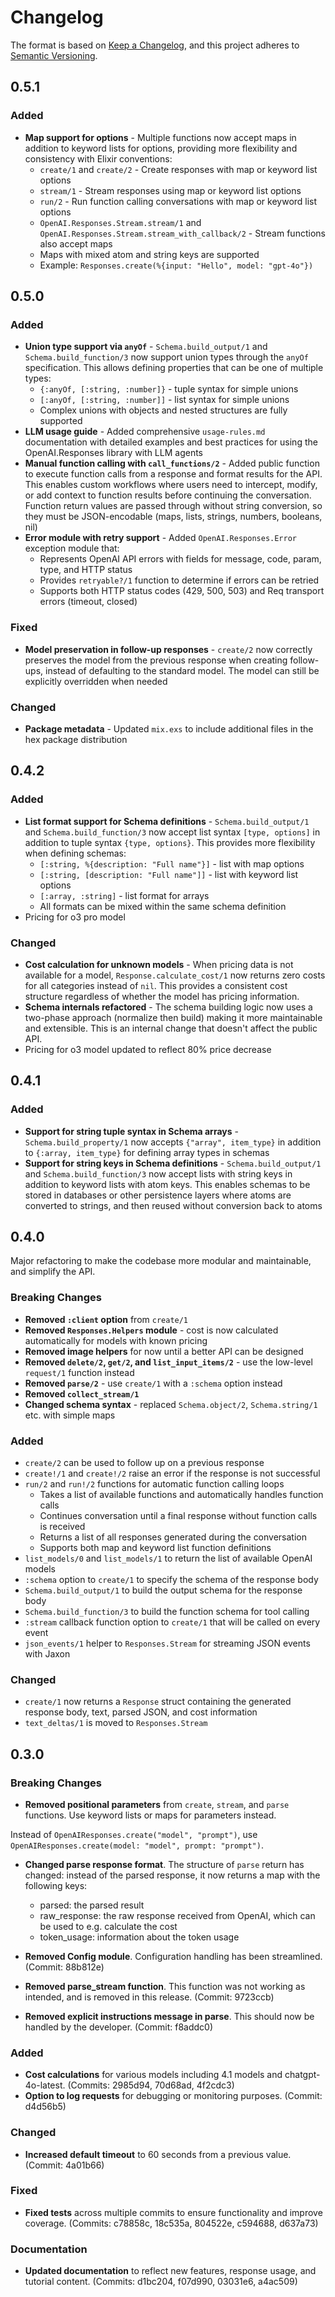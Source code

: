 # Changelog

The format is based on [Keep a Changelog](https://keepachangelog.com/en/1.0.0/),
and this project adheres to [Semantic Versioning](https://semver.org/spec/v2.0.0.html).

## 0.5.1

### Added
- **Map support for options** - Multiple functions now accept maps in addition to keyword lists for options, providing more flexibility and consistency with Elixir conventions:
  - `create/1` and `create/2` - Create responses with map or keyword list options
  - `stream/1` - Stream responses using map or keyword list options
  - `run/2` - Run function calling conversations with map or keyword list options
  - `OpenAI.Responses.Stream.stream/1` and `OpenAI.Responses.Stream.stream_with_callback/2` - Stream functions also accept maps
  - Maps with mixed atom and string keys are supported
  - Example: `Responses.create(%{input: "Hello", model: "gpt-4o"})`

## 0.5.0

### Added
- **Union type support via `anyOf`** - `Schema.build_output/1` and `Schema.build_function/3` now support union types through the `anyOf` specification. This allows defining properties that can be one of multiple types:
  - `{:anyOf, [:string, :number]}` - tuple syntax for simple unions
  - `[:anyOf, [:string, :number]]` - list syntax for simple unions
  - Complex unions with objects and nested structures are fully supported
- **LLM usage guide** - Added comprehensive `usage-rules.md` documentation with detailed examples and best practices for using the OpenAI.Responses library with LLM agents
- **Manual function calling with `call_functions/2`** - Added public function to execute function calls from a response and format results for the API. This enables custom workflows where users need to intercept, modify, or add context to function results before continuing the conversation. Function return values are passed through without string conversion, so they must be JSON-encodable (maps, lists, strings, numbers, booleans, nil)
- **Error module with retry support** - Added `OpenAI.Responses.Error` exception module that:
  - Represents OpenAI API errors with fields for message, code, param, type, and HTTP status
  - Provides `retryable?/1` function to determine if errors can be retried
  - Supports both HTTP status codes (429, 500, 503) and Req transport errors (timeout, closed)

### Fixed
- **Model preservation in follow-up responses** - `create/2` now correctly preserves the model from the previous response when creating follow-ups, instead of defaulting to the standard model. The model can still be explicitly overridden when needed

### Changed
- **Package metadata** - Updated `mix.exs` to include additional files in the hex package distribution

## 0.4.2

### Added
- **List format support for Schema definitions** - `Schema.build_output/1` and `Schema.build_function/3` now accept list syntax `[type, options]` in addition to tuple syntax `{type, options}`. This provides more flexibility when defining schemas:
  - `[:string, %{description: "Full name"}]` - list with map options
  - `[:string, [description: "Full name"]]` - list with keyword list options
  - `[:array, :string]` - list format for arrays
  - All formats can be mixed within the same schema definition
- Pricing for o3 pro model

### Changed
- **Cost calculation for unknown models** - When pricing data is not available for a model, `Response.calculate_cost/1` now returns zero costs for all categories instead of `nil`. This provides a consistent cost structure regardless of whether the model has pricing information.
- **Schema internals refactored** - The schema building logic now uses a two-phase approach (normalize then build) making it more maintainable and extensible. This is an internal change that doesn't affect the public API.
- Pricing for o3 model updated to reflect 80% price decrease

## 0.4.1

### Added
- **Support for string tuple syntax in Schema arrays** - `Schema.build_property/1` now accepts `{"array", item_type}` in addition to `{:array, item_type}` for defining array types in schemas
- **Support for string keys in Schema definitions** - `Schema.build_output/1` and `Schema.build_function/3` now accept lists with string keys in addition to keyword lists with atom keys. This enables schemas to be stored in databases or other persistence layers where atoms are converted to strings, and then reused without conversion back to atoms

## 0.4.0

Major refactoring to make the codebase more modular and maintainable, and simplify the API.

### Breaking Changes
- **Removed `:client` option** from `create/1`
- **Removed `Responses.Helpers` module** - cost is now calculated automatically for models with known pricing
- **Removed image helpers** for now until a better API can be designed
- **Removed `delete/2`, `get/2`, and `list_input_items/2`** - use the low-level `request/1` function instead
- **Removed `parse/2`** - use `create/1` with a `:schema` option instead
- **Removed `collect_stream/1`**
- **Changed schema syntax** - replaced `Schema.object/2`, `Schema.string/1` etc. with simple maps

### Added
- `create/2` can be used to follow up on a previous response
- `create!/1` and `create!/2` raise an error if the response is not successful
- `run/2` and `run!/2` functions for automatic function calling loops
  - Takes a list of available functions and automatically handles function calls
  - Continues conversation until a final response without function calls is received
  - Returns a list of all responses generated during the conversation
  - Supports both map and keyword list function definitions
- `list_models/0` and `list_models/1` to return the list of available OpenAI models
- `:schema` option to `create/1` to specify the schema of the response body
- `Schema.build_output/1` to build the output schema for the response body
- `Schema.build_function/3` to build the function schema for tool calling
- `:stream` callback function option to `create/1` that will be called on every event
- `json_events/1` helper to `Responses.Stream` for streaming JSON events with Jaxon

### Changed
- `create/1` now returns a `Response` struct containing the generated response body, text, parsed JSON, and cost information
- `text_deltas/1` is moved to `Responses.Stream`

## 0.3.0

### Breaking Changes
- **Removed positional parameters** from `create`, `stream`, and `parse` functions. Use keyword lists or maps for parameters instead.

Instead of `OpenAIResponses.create("model", "prompt")`, use `OpenAIResponses.create(model: "model", prompt: "prompt")`.

- **Changed parse response format**. The structure of `parse` return has changed: instead of the parsed response,
  it now returns a map with the following keys:
  - parsed: the parsed result
  - raw_response: the raw response received from OpenAI, which can be used to e.g. calculate the cost
  - token_usage: information about the token usage

- **Removed Config module**. Configuration handling has been streamlined. (Commit: 88b812e)
- **Removed parse_stream function**. This function was not working as intended, and is removed in this release. (Commit: 9723ccb)
- **Removed explicit instructions message in parse**. This should now be handled by the developer. (Commit: f8addc0)

### Added
- **Cost calculations** for various models including 4.1 models and chatgpt-4o-latest. (Commits: 2985d94, 70d68ad, 4f2cdc3)
- **Option to log requests** for debugging or monitoring purposes. (Commit: d4d56b5)

### Changed
- **Increased default timeout** to 60 seconds from a previous value. (Commit: 4a01b66)

### Fixed
- **Fixed tests** across multiple commits to ensure functionality and improve coverage. (Commits: c78858c, 18c535a, 804522e, c594688, d637a73)

### Documentation
- **Updated documentation** to reflect new features, response usage, and tutorial content. (Commits: d1bc204, f07d990, 03031e6, a4ac509)
